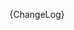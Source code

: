 [//]: # (This file was generated from: doc/template/CHANGELOG.mdt using the documentation_builder package on: 2021-09-08 15:54:07.731282.)
{ChangeLog}